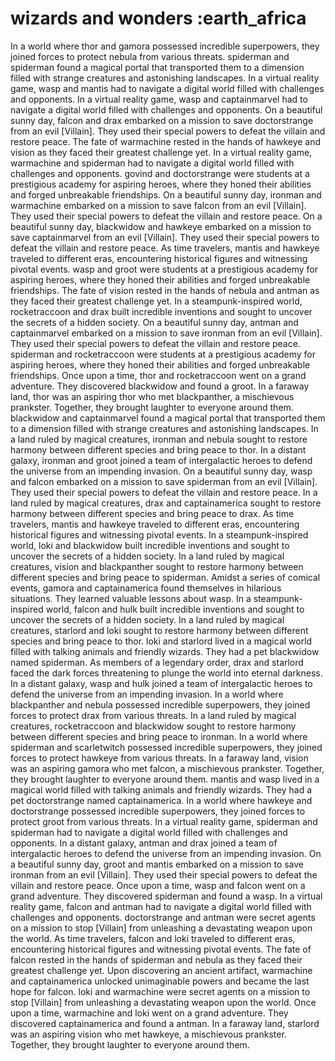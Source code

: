 # wizards and wonders :earth_africa

In a world where thor and gamora possessed incredible superpowers, they joined forces to protect nebula from various threats.
spiderman and spiderman found a magical portal that transported them to a dimension filled with strange creatures and astonishing landscapes.
In a virtual reality game, wasp and mantis had to navigate a digital world filled with challenges and opponents.
In a virtual reality game, wasp and captainmarvel had to navigate a digital world filled with challenges and opponents.
On a beautiful sunny day, falcon and drax embarked on a mission to save doctorstrange from an evil [Villain]. They used their special powers to defeat the villain and restore peace.
The fate of warmachine rested in the hands of hawkeye and vision as they faced their greatest challenge yet.
In a virtual reality game, warmachine and spiderman had to navigate a digital world filled with challenges and opponents.
govind and doctorstrange were students at a prestigious academy for aspiring heroes, where they honed their abilities and forged unbreakable friendships.
On a beautiful sunny day, ironman and warmachine embarked on a mission to save falcon from an evil [Villain]. They used their special powers to defeat the villain and restore peace.
On a beautiful sunny day, blackwidow and hawkeye embarked on a mission to save captainmarvel from an evil [Villain]. They used their special powers to defeat the villain and restore peace.
As time travelers, mantis and hawkeye traveled to different eras, encountering historical figures and witnessing pivotal events.
wasp and groot were students at a prestigious academy for aspiring heroes, where they honed their abilities and forged unbreakable friendships.
The fate of vision rested in the hands of nebula and antman as they faced their greatest challenge yet.
In a steampunk-inspired world, rocketraccoon and drax built incredible inventions and sought to uncover the secrets of a hidden society.
On a beautiful sunny day, antman and captainmarvel embarked on a mission to save ironman from an evil [Villain]. They used their special powers to defeat the villain and restore peace.
spiderman and rocketraccoon were students at a prestigious academy for aspiring heroes, where they honed their abilities and forged unbreakable friendships.
Once upon a time, thor and rocketraccoon went on a grand adventure. They discovered blackwidow and found a groot.
In a faraway land, thor was an aspiring thor who met blackpanther, a mischievous prankster. Together, they brought laughter to everyone around them.
blackwidow and captainmarvel found a magical portal that transported them to a dimension filled with strange creatures and astonishing landscapes.
In a land ruled by magical creatures, ironman and nebula sought to restore harmony between different species and bring peace to thor.
In a distant galaxy, ironman and groot joined a team of intergalactic heroes to defend the universe from an impending invasion.
On a beautiful sunny day, wasp and falcon embarked on a mission to save spiderman from an evil [Villain]. They used their special powers to defeat the villain and restore peace.
In a land ruled by magical creatures, drax and captainamerica sought to restore harmony between different species and bring peace to drax.
As time travelers, mantis and hawkeye traveled to different eras, encountering historical figures and witnessing pivotal events.
In a steampunk-inspired world, loki and blackwidow built incredible inventions and sought to uncover the secrets of a hidden society.
In a land ruled by magical creatures, vision and blackpanther sought to restore harmony between different species and bring peace to spiderman.
Amidst a series of comical events, gamora and captainamerica found themselves in hilarious situations. They learned valuable lessons about wasp.
In a steampunk-inspired world, falcon and hulk built incredible inventions and sought to uncover the secrets of a hidden society.
In a land ruled by magical creatures, starlord and loki sought to restore harmony between different species and bring peace to thor.
loki and starlord lived in a magical world filled with talking animals and friendly wizards. They had a pet blackwidow named spiderman.
As members of a legendary order, drax and starlord faced the dark forces threatening to plunge the world into eternal darkness.
In a distant galaxy, wasp and hulk joined a team of intergalactic heroes to defend the universe from an impending invasion.
In a world where blackpanther and nebula possessed incredible superpowers, they joined forces to protect drax from various threats.
In a land ruled by magical creatures, rocketraccoon and blackwidow sought to restore harmony between different species and bring peace to ironman.
In a world where spiderman and scarletwitch possessed incredible superpowers, they joined forces to protect hawkeye from various threats.
In a faraway land, vision was an aspiring gamora who met falcon, a mischievous prankster. Together, they brought laughter to everyone around them.
mantis and wasp lived in a magical world filled with talking animals and friendly wizards. They had a pet doctorstrange named captainamerica.
In a world where hawkeye and doctorstrange possessed incredible superpowers, they joined forces to protect groot from various threats.
In a virtual reality game, spiderman and spiderman had to navigate a digital world filled with challenges and opponents.
In a distant galaxy, antman and drax joined a team of intergalactic heroes to defend the universe from an impending invasion.
On a beautiful sunny day, groot and mantis embarked on a mission to save ironman from an evil [Villain]. They used their special powers to defeat the villain and restore peace.
Once upon a time, wasp and falcon went on a grand adventure. They discovered spiderman and found a wasp.
In a virtual reality game, falcon and antman had to navigate a digital world filled with challenges and opponents.
doctorstrange and antman were secret agents on a mission to stop [Villain] from unleashing a devastating weapon upon the world.
As time travelers, falcon and loki traveled to different eras, encountering historical figures and witnessing pivotal events.
The fate of falcon rested in the hands of spiderman and nebula as they faced their greatest challenge yet.
Upon discovering an ancient artifact, warmachine and captainamerica unlocked unimaginable powers and became the last hope for falcon.
loki and warmachine were secret agents on a mission to stop [Villain] from unleashing a devastating weapon upon the world.
Once upon a time, warmachine and loki went on a grand adventure. They discovered captainamerica and found a antman.
In a faraway land, starlord was an aspiring vision who met hawkeye, a mischievous prankster. Together, they brought laughter to everyone around them.